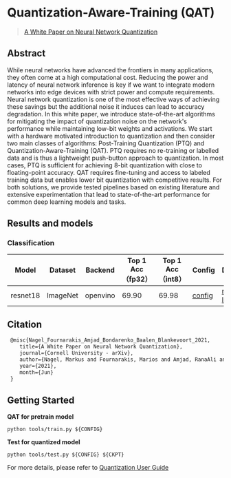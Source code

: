 # Quantization-Aware-Training (QAT)

> [A White Paper on Neural Network Quantization](https://arxiv.org/abs/2106.08295)

<!-- [ALGORITHM] -->

## Abstract

While neural networks have advanced the frontiers in many applications, they often come at a high computational cost. Reducing the power and latency of neural network inference is key if we want to integrate modern networks into edge devices with strict power and compute requirements. Neural network quantization is one of the most effective ways of achieving these savings but the additional noise it induces can lead to accuracy degradation. In this white paper, we introduce state-of-the-art algorithms for mitigating the impact of quantization noise on the network's performance while maintaining low-bit weights and activations. We start with a hardware motivated introduction to quantization and then consider two main classes of algorithms: Post-Training Quantization (PTQ) and Quantization-Aware-Training (QAT). PTQ requires no re-training or labelled data and is thus a lightweight push-button approach to quantization. In most cases, PTQ is sufficient for achieving 8-bit quantization with close to floating-point accuracy. QAT requires fine-tuning and access to labeled training data but enables lower bit quantization with competitive results. For both solutions, we provide tested pipelines based on existing literature and extensive experimentation that lead to state-of-the-art performance for common deep learning models and tasks.

## Results and models

### Classification

| Model    | Dataset  | Backend  | Top 1 Acc（fp32） | Top 1 Acc（int8） | Config                                              | Download                                                                                                                                                                                                                                                                                       |
| -------- | -------- | -------- | --------------- | --------------- | --------------------------------------------------- | ---------------------------------------------------------------------------------------------------------------------------------------------------------------------------------------------------------------------------------------------------------------------------------------------- |
| resnet18 | ImageNet | openvino | 69.90           | 69.98           | [config](./qat_openvino_resnet18_10e_8xb32_in1k.py) | [model](https://download.openmmlab.com/mmrazor/v1/quantization/qat/openvino/qat_openvino_resnet18_8xb32_10e_in1k_20230413_172732-5b9ff01d.pth) \| [log](https://download.openmmlab.com/mmrazor/v1/quantization/qat/openvino/qat_openvino_resnet18_8xb32_10e_in1k_20230413_172732-5b9ff01d.log) |

## Citation

```latex
 @misc{Nagel_Fournarakis_Amjad_Bondarenko_Baalen_Blankevoort_2021,
    title={A White Paper on Neural Network Quantization},
    journal={Cornell University - arXiv},
    author={Nagel, Markus and Fournarakis, Marios and Amjad, RanaAli and Bondarenko, Yelysei and Baalen, Martvan and Blankevoort, Tijmen},
    year={2021},
    month={Jun}
 }
```

## Getting Started

**QAT for pretrain model**

```
python tools/train.py ${CONFIG}
```

**Test for quantized model**

```
python tools/test.py ${CONFIG} ${CKPT}
```

For more details, please refer to [Quantization User Guide](https://mmrazor.readthedocs.io/en/main/user_guides/quantization_user_guide.html)
